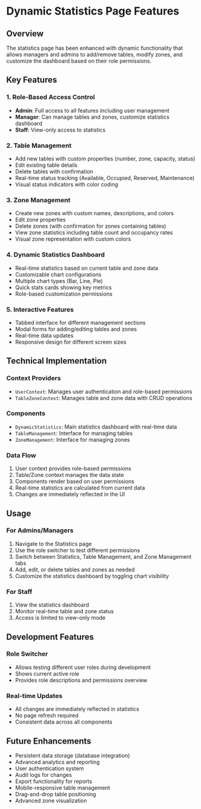 # Dynamic Statistics Page Features

## Overview
The statistics page has been enhanced with dynamic functionality that allows managers and admins to add/remove tables, modify zones, and customize the dashboard based on their role permissions.

## Key Features

### 1. Role-Based Access Control
- **Admin**: Full access to all features including user management
- **Manager**: Can manage tables and zones, customize statistics dashboard
- **Staff**: View-only access to statistics

### 2. Table Management
- Add new tables with custom properties (number, zone, capacity, status)
- Edit existing table details
- Delete tables with confirmation
- Real-time status tracking (Available, Occupied, Reserved, Maintenance)
- Visual status indicators with color coding

### 3. Zone Management
- Create new zones with custom names, descriptions, and colors
- Edit zone properties
- Delete zones (with confirmation for zones containing tables)
- View zone statistics including table count and occupancy rates
- Visual zone representation with custom colors

### 4. Dynamic Statistics Dashboard
- Real-time statistics based on current table and zone data
- Customizable chart configurations
- Multiple chart types (Bar, Line, Pie)
- Quick stats cards showing key metrics
- Role-based customization permissions

### 5. Interactive Features
- Tabbed interface for different management sections
- Modal forms for adding/editing tables and zones
- Real-time data updates
- Responsive design for different screen sizes

## Technical Implementation

### Context Providers
- `UserContext`: Manages user authentication and role-based permissions
- `TableZoneContext`: Manages table and zone data with CRUD operations

### Components
- `DynamicStatistics`: Main statistics dashboard with real-time data
- `TableManagement`: Interface for managing tables
- `ZoneManagement`: Interface for managing zones

### Data Flow
1. User context provides role-based permissions
2. Table/Zone context manages the data state
3. Components render based on user permissions
4. Real-time statistics are calculated from current data
5. Changes are immediately reflected in the UI

## Usage

### For Admins/Managers
1. Navigate to the Statistics page
2. Use the role switcher to test different permissions
3. Switch between Statistics, Table Management, and Zone Management tabs
4. Add, edit, or delete tables and zones as needed
5. Customize the statistics dashboard by toggling chart visibility

### For Staff
1. View the statistics dashboard
2. Monitor real-time table and zone status
3. Access is limited to view-only mode

## Development Features

### Role Switcher
- Allows testing different user roles during development
- Shows current active role
- Provides role descriptions and permissions overview

### Real-time Updates
- All changes are immediately reflected in statistics
- No page refresh required
- Consistent data across all components

## Future Enhancements
- Persistent data storage (database integration)
- Advanced analytics and reporting
- User authentication system
- Audit logs for changes
- Export functionality for reports
- Mobile-responsive table management
- Drag-and-drop table positioning
- Advanced zone visualization
